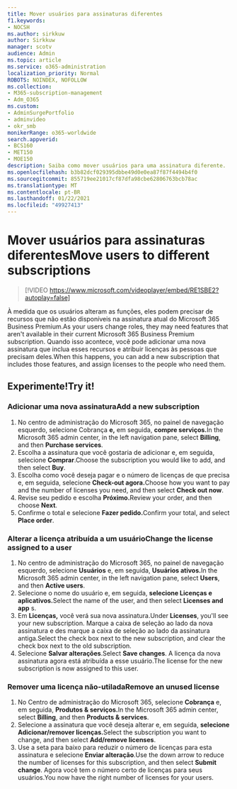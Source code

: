 ```yaml
---
title: Mover usuários para assinaturas diferentes
f1.keywords:
- NOCSH
ms.author: sirkkuw
author: Sirkkuw
manager: scotv
audience: Admin
ms.topic: article
ms.service: o365-administration
localization_priority: Normal
ROBOTS: NOINDEX, NOFOLLOW
ms.collection:
- M365-subscription-management
- Adm_O365
ms.custom:
- AdminSurgePortfolio
- adminvideo
- okr_smb
monikerRange: o365-worldwide
search.appverid:
- BCS160
- MET150
- MOE150
description: Saiba como mover usuários para uma assinatura diferente.
ms.openlocfilehash: b3b82dcf029395dbbe49d0e0ea87f87f4494b4f0
ms.sourcegitcommit: 855719ee21017cf87dfa98cbe62806763bcb78ac
ms.translationtype: MT
ms.contentlocale: pt-BR
ms.lasthandoff: 01/22/2021
ms.locfileid: "49927413"
---
```

# <a name="move-users-to-different-subscriptions"></a><span data-ttu-id="ff8e4-103">Mover usuários para assinaturas diferentes</span><span class="sxs-lookup"><span data-stu-id="ff8e4-103">Move users to different subscriptions</span></span>

> [!VIDEO https://www.microsoft.com/videoplayer/embed/RE1SBE2?autoplay=false]

<span data-ttu-id="ff8e4-104">À medida que os usuários alteram as funções, eles podem precisar de recursos que não estão disponíveis na assinatura atual do Microsoft 365 Business Premium.</span><span class="sxs-lookup"><span data-stu-id="ff8e4-104">As your users change roles, they may need features that aren't available in their current Microsoft 365 Business Premium subscription.</span></span> <span data-ttu-id="ff8e4-105">Quando isso acontece, você pode adicionar uma nova assinatura que inclua esses recursos e atribuir licenças às pessoas que precisam deles.</span><span class="sxs-lookup"><span data-stu-id="ff8e4-105">When this happens, you can add a new subscription that includes those features, and assign licenses to the people who need them.</span></span>

## <a name="try-it"></a><span data-ttu-id="ff8e4-106">Experimente!</span><span class="sxs-lookup"><span data-stu-id="ff8e4-106">Try it!</span></span>

### <a name="add-a-new-subscription"></a><span data-ttu-id="ff8e4-107">Adicionar uma nova assinatura</span><span class="sxs-lookup"><span data-stu-id="ff8e4-107">Add a new subscription</span></span>

1. <span data-ttu-id="ff8e4-108">No centro de administração do Microsoft 365, no painel de navegação esquerdo, selecione Cobrança **e,** em seguida, **compre serviços.**</span><span class="sxs-lookup"><span data-stu-id="ff8e4-108">In the Microsoft 365 admin center, in the left navigation pane, select **Billing**, and then **Purchase services**.</span></span>
1. <span data-ttu-id="ff8e4-109">Escolha a assinatura que você gostaria de adicionar e, em seguida, selecione **Comprar**.</span><span class="sxs-lookup"><span data-stu-id="ff8e4-109">Choose the subscription you would like to add, and then select **Buy**.</span></span>
1. <span data-ttu-id="ff8e4-110">Escolha como você deseja pagar e o número de licenças de que precisa e, em seguida, selecione **Check-out agora.**</span><span class="sxs-lookup"><span data-stu-id="ff8e4-110">Choose how you want to pay and the number of licenses you need, and then select **Check out now**.</span></span>
1. <span data-ttu-id="ff8e4-111">Revise seu pedido e escolha **Próximo.**</span><span class="sxs-lookup"><span data-stu-id="ff8e4-111">Review your order, and then choose **Next**.</span></span>
1. <span data-ttu-id="ff8e4-112">Confirme o total e selecione **Fazer pedido.**</span><span class="sxs-lookup"><span data-stu-id="ff8e4-112">Confirm your total, and select **Place order**.</span></span>

### <a name="change-the-license-assigned-to-a-user"></a><span data-ttu-id="ff8e4-113">Alterar a licença atribuída a um usuário</span><span class="sxs-lookup"><span data-stu-id="ff8e4-113">Change the license assigned to a user</span></span>

1. <span data-ttu-id="ff8e4-114">No centro de administração do Microsoft 365, no painel de navegação esquerdo, selecione **Usuários** e, em seguida, **Usuários ativos.**</span><span class="sxs-lookup"><span data-stu-id="ff8e4-114">In the Microsoft 365 admin center, in the left navigation pane, select **Users**, and then **Active users**.</span></span>
1. <span data-ttu-id="ff8e4-115">Selecione o nome do usuário e, em seguida, **selecione Licenças e aplicativos.**</span><span class="sxs-lookup"><span data-stu-id="ff8e4-115">Select the name of the user, and then select **Licenses and app** s.</span></span>
1. <span data-ttu-id="ff8e4-116">Em **Licenças,** você verá sua nova assinatura.</span><span class="sxs-lookup"><span data-stu-id="ff8e4-116">Under **Licenses**, you'll see your new subscription.</span></span> <span data-ttu-id="ff8e4-117">Marque a caixa de seleção ao lado da nova assinatura e des marque a caixa de seleção ao lado da assinatura antiga.</span><span class="sxs-lookup"><span data-stu-id="ff8e4-117">Select the check box next to the new subscription, and clear the check box next to the old subscription.</span></span>
1. <span data-ttu-id="ff8e4-118">Selecione **Salvar alterações**.</span><span class="sxs-lookup"><span data-stu-id="ff8e4-118">Select **Save changes**.</span></span> <span data-ttu-id="ff8e4-119">A licença da nova assinatura agora está atribuída a esse usuário.</span><span class="sxs-lookup"><span data-stu-id="ff8e4-119">The license for the new subscription is now assigned to this user.</span></span>

### <a name="remove-an-unused-license"></a><span data-ttu-id="ff8e4-120">Remover uma licença não-utilada</span><span class="sxs-lookup"><span data-stu-id="ff8e4-120">Remove an unused license</span></span>

1. <span data-ttu-id="ff8e4-121">No Centro de administração do Microsoft 365, selecione **Cobrança** e, em seguida, **Produtos & serviços.**</span><span class="sxs-lookup"><span data-stu-id="ff8e4-121">In the Microsoft 365 admin center, select **Billing**, and then **Products & services**.</span></span>
1. <span data-ttu-id="ff8e4-122">Selecione a assinatura que você deseja alterar e, em seguida, **selecione Adicionar/remover licenças.**</span><span class="sxs-lookup"><span data-stu-id="ff8e4-122">Select the subscription you want to change, and then select **Add/remove licenses**.</span></span>
1. <span data-ttu-id="ff8e4-123">Use a seta para baixo para reduzir o número de licenças para esta assinatura e selecione **Enviar alteração**.</span><span class="sxs-lookup"><span data-stu-id="ff8e4-123">Use the down arrow to reduce the number of licenses for this subscription, and then select **Submit change**.</span></span> <span data-ttu-id="ff8e4-124">Agora você tem o número certo de licenças para seus usuários.</span><span class="sxs-lookup"><span data-stu-id="ff8e4-124">You now have the right number of licenses for your users.</span></span>